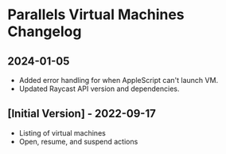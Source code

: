 # Parallels Virtual Machines Changelog

## 2024-01-05

- Added error handling for when AppleScript can't launch VM.
- Updated Raycast API version and dependencies.

## [Initial Version] - 2022-09-17

- Listing of virtual machines
- Open, resume, and suspend actions
